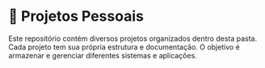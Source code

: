 # 📂 Projetos Pessoais

Este repositório contém diversos projetos organizados dentro desta pasta. Cada projeto tem sua própria estrutura e documentação. O objetivo é armazenar e gerenciar diferentes sistemas e aplicações.
